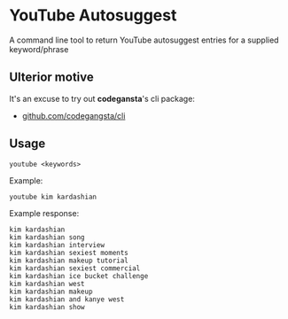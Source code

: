 YouTube Autosuggest
===================


A command line tool to return YouTube autosuggest entries for a supplied keyword/phrase



Ulterior motive
----

It's an excuse to try out **codegansta**'s cli package:

- [github.com/codegangsta/cli](github.com/codegangsta/cli)




Usage
-----

```
youtube <keywords>
```

Example:

```
youtube kim kardashian
```

Example response:

```
kim kardashian
kim kardashian song
kim kardashian interview
kim kardashian sexiest moments
kim kardashian makeup tutorial
kim kardashian sexiest commercial
kim kardashian ice bucket challenge
kim kardashian west
kim kardashian makeup
kim kardashian and kanye west
kim kardashian show
```